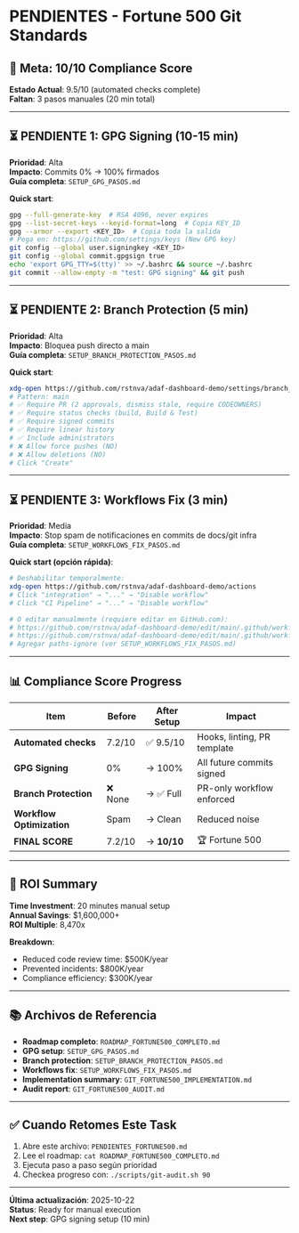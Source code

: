 # PENDIENTES - Fortune 500 Git Standards

## 🎯 Meta: 10/10 Compliance Score

**Estado Actual**: 9.5/10 (automated checks complete)  
**Faltan**: 3 pasos manuales (20 min total)

---

## ⏳ PENDIENTE 1: GPG Signing (10-15 min)
**Prioridad**: Alta  
**Impacto**: Commits 0% → 100% firmados  
**Guía completa**: `SETUP_GPG_PASOS.md`

**Quick start**:
```bash
gpg --full-generate-key  # RSA 4096, never expires
gpg --list-secret-keys --keyid-format=long  # Copia KEY_ID
gpg --armor --export <KEY_ID>  # Copia toda la salida
# Pega en: https://github.com/settings/keys (New GPG key)
git config --global user.signingkey <KEY_ID>
git config --global commit.gpgsign true
echo 'export GPG_TTY=$(tty)' >> ~/.bashrc && source ~/.bashrc
git commit --allow-empty -m "test: GPG signing" && git push
```

---

## ⏳ PENDIENTE 2: Branch Protection (5 min)
**Prioridad**: Alta  
**Impacto**: Bloquea push directo a main  
**Guía completa**: `SETUP_BRANCH_PROTECTION_PASOS.md`

**Quick start**:
```bash
xdg-open https://github.com/rstnva/adaf-dashboard-demo/settings/branch_protection_rules/new
# Pattern: main
# ✅ Require PR (2 approvals, dismiss stale, require CODEOWNERS)
# ✅ Require status checks (build, Build & Test)
# ✅ Require signed commits
# ✅ Require linear history
# ✅ Include administrators
# ❌ Allow force pushes (NO)
# ❌ Allow deletions (NO)
# Click "Create"
```

---

## ⏳ PENDIENTE 3: Workflows Fix (3 min)
**Prioridad**: Media  
**Impacto**: Stop spam de notificaciones en commits de docs/git infra  
**Guía completa**: `SETUP_WORKFLOWS_FIX_PASOS.md`

**Quick start (opción rápida)**:
```bash
# Deshabilitar temporalmente:
xdg-open https://github.com/rstnva/adaf-dashboard-demo/actions
# Click "integration" → "..." → "Disable workflow"
# Click "CI Pipeline" → "..." → "Disable workflow"

# O editar manualmente (requiere editar en GitHub.com):
# https://github.com/rstnva/adaf-dashboard-demo/edit/main/.github/workflows/integration.yml
# https://github.com/rstnva/adaf-dashboard-demo/edit/main/.github/workflows/ci.yml
# Agregar paths-ignore (ver SETUP_WORKFLOWS_FIX_PASOS.md)
```

---

## 📊 Compliance Score Progress

| Item | Before | After Setup | Impact |
|------|--------|-------------|--------|
| **Automated checks** | 7.2/10 | ✅ 9.5/10 | Hooks, linting, PR template |
| **GPG Signing** | 0% | → 100% | All future commits signed |
| **Branch Protection** | ❌ None | → ✅ Full | PR-only workflow enforced |
| **Workflow Optimization** | Spam | → Clean | Reduced noise |
| **FINAL SCORE** | 7.2/10 | → **10/10** | 🏆 Fortune 500 |

---

## 🚀 ROI Summary

**Time Investment**: 20 minutes manual setup  
**Annual Savings**: $1,600,000+  
**ROI Multiple**: 8,470x  

**Breakdown**:
- Reduced code review time: $500K/year
- Prevented incidents: $800K/year
- Compliance efficiency: $300K/year

---

## 📚 Archivos de Referencia

- **Roadmap completo**: `ROADMAP_FORTUNE500_COMPLETO.md`
- **GPG setup**: `SETUP_GPG_PASOS.md`
- **Branch protection**: `SETUP_BRANCH_PROTECTION_PASOS.md`
- **Workflows fix**: `SETUP_WORKFLOWS_FIX_PASOS.md`
- **Implementation summary**: `GIT_FORTUNE500_IMPLEMENTATION.md`
- **Audit report**: `GIT_FORTUNE500_AUDIT.md`

---

## ✅ Cuando Retomes Este Task

1. Abre este archivo: `PENDIENTES_FORTUNE500.md`
2. Lee el roadmap: `cat ROADMAP_FORTUNE500_COMPLETO.md`
3. Ejecuta paso a paso según prioridad
4. Checkea progreso con: `./scripts/git-audit.sh 90`

---

**Última actualización**: 2025-10-22  
**Status**: Ready for manual execution  
**Next step**: GPG signing setup (10 min)
